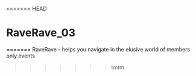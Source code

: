 <<<<<<< HEAD
# RaveRave_03
=======
RaveRave - helps you navigate in the elusive world of members only events
>>>>>>> tmtm
